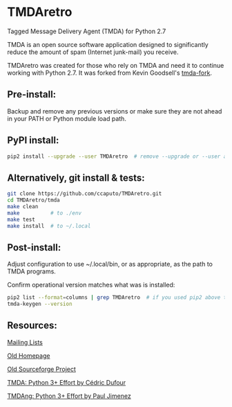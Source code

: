 # TMDAretro
Tagged Message Delivery Agent (TMDA) for Python 2.7

TMDA is an open source software application designed to significantly reduce the amount of spam (Internet junk-mail) you receive.

TMDAretro was created for those who rely on TMDA and need it to continue working with Python 2.7. It was forked from Kevin Goodsell's [tmda-fork](https://github.com/KevinGoodsell/tmda-fork).

## Pre-install:

Backup and remove any previous versions or make sure they are not ahead in your PATH or Python module load path.

## PyPI install:

```sh
pip2 install --upgrade --user TMDAretro  # remove --upgrade or --user as appropriate
```

## Alternatively, git install & tests:

```sh
git clone https://github.com/ccaputo/TMDAretro.git
cd TMDAretro/tmda
make clean
make          # to ./env
make test
make install  # to ~/.local
```

## Post-install:

Adjust configuration to use ~/.local/bin, or as appropriate, as the path to TMDA programs.

Confirm operational version matches what was is installed:

```sh
pip2 list --format=columns | grep TMDAretro  # if you used pip2 above to perform install
tmda-keygen --version
```

## Resources:

[Mailing Lists](https://sf.net/p/tmda/mailman/)

[Old Homepage](http://tmda.net)

[Old Sourceforge Project](http://sf.net/projects/tmda)

[TMDA: Python 3+ Effort by Cédric Dufour](https://github.com/cedric-dufour/tmda)

[TMDAng: Python 3+ Effort by Paul Jimenez](https://github.com/pjz/TMDAng)
